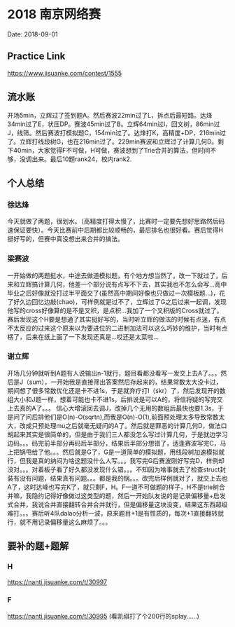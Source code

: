 # 2018 南京网络赛
Date: 2018-09-01

## Practice Link
https://www.jisuanke.com/contest/1555

## 流水账
开场5min，立辉过了签到题A。然后赛波22min过了L，拆点后最短路。达烽34min过了E，状压DP。赛波45min过了B。立辉64min过I，回文树，86min过J，线筛。然后赛波打模拟题C，154min过了。达烽打K，高精度+DP，216min过了。立辉打线段树G，也在216min过了。229min赛波和立辉过了计算几何D。剩下40min，大家觉得F不可做，H可做，赛波想到了Trie合并的算法，但时间不够，没调出来。最后10题rank24，校内rank2.
## 个人总结
### 徐达烽
今天就做了两题，很划水。（高精度打得太慢了，比赛时一定要先想好思路然后码速保证要快）。今天比赛前中后期都比较顺畅的，最后排名也很好看。赛后觉得H挺好写的，但赛中真没想出来合并的搞法。

### 梁赛波
一开始做的两题挺水，中途去做道模拟题，有个地方想当然了，改一下就过了，后来和立辉搞计算几何，他差一个部分说有点写不下去，其实我也不怎么会写...高中毕业之后好像就没打过半平面交了(虽然高中期间好像也只做过一次模板题...)，花了好久边回忆边敲(chao)，可样例就是过不了，立辉过了G之后过来一起调，发现他写的cross好像算的是不是叉积，是点积...我加了一个叉积版的Cross就过了。赛后发现这个H要是想通了其实挺好写的，当时听立辉的做法的时候有点迷，有点不太反应的过来这个原来以为要进位的二进制加法可以这么巧妙的维护，当时有点楞了，后来在纸上画了一下发现还真是...哎还是太菜啦...

### 谢立辉
开场几分钟就听到A题有人说输出n-1就行，题目看都没看写一发交上去A了。。。然后是J（sum），一开始我是直接筛出答案然后存起来的，结果常数太大没卡过，期间想了很多常数优化还是卡不进1s，于是就弃疗打I（skr）了，然后发现开的数组大小和J题一样，想着可能也卡不进1s，后排说是可以A的，将信将疑的写完交上去真的A了。。。
信心大增滚回去调J，改掉几个无用的数组后最快也要1.3s，于是问了问后排他们是O(n)-O(sqrtn),而我是O(n)-O(1),前面预处理太多导致常数太大，改成只预处理mu之后就毫无疑问的A了。然后就是罪恶的计算几何D，做法口胡起来其实是很简单的，但是由于我们三人都没怎么写过计算几何，于是就边学习边码。。。码完前半部分再码后半部分，结果后半部分想错了，适逢赛波写完C，马上把锅甩给了他。。。然后就是G了，G是一道简单的模拟题，用线段树加速模拟就行，但我是真的纳闷为啥这题没什么人写。。。我写完G后赛波刚好写完D，样例却没对。。。对着板子看了好久都没发现什么错。。。不知因为啥事就去了检查struct封装有没有问题，结果真有问题。。。都是我的锅。。。改完后样例就对了，就交上去也A了，这时达峰也写完K了，就只剩F，H。F一道不可做题的样子，H不是trie树合并嘛，我隐约记得好像做过这类型的题，然后一开始队友说的是记录偏移量+启发式合并，我说合并直接翻转合并合并就行，但是偏移量这块没变，结果这东西超级难打。。。赛后听4队dalao分析一波，原来题目+1是有性质的，每次+1直接翻转就行，就不用记录偏移量这么麻烦了。。。

## 要补的题+题解
### H
https://nanti.jisuanke.com/t/30997
### F
https://nanti.jisuanke.com/t/30995
(看凯祺打了个200行的splay……)

